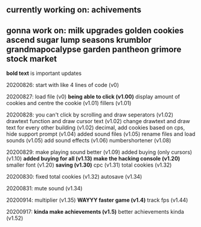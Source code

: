 currently working on:
achivements
---
gonna work on:
milk
upgrades
golden cookies
ascend
sugar lump
seasons
krumblor
grandmapocalypse
garden
pantheon
grimore
stock market
---

**bold text** is important updates

20200826:
start with like 4 lines of code (v0)

20200827:
load file (v0)
**being able to click (v1.00)**
display amount of cookies and centre the cookie (v1.01)
fillers (v1.01)

20200828:
you can't click by scrolling and draw seperators (v1.02)
drawtext function and draw cursor text (v1.02)
change drawtext and draw text for every other building (v1.02)
decimal, add cookies based on cps, hide support prompt (v1.04)
added sound files (v1.05)
rename files and load sounds (v1.05)
add sound effects (v1.06)
numbershortener (v1.08)

20200829:
make playing sound better (v1.09)
added buying (only cursors) (v1.10)
**added buying for all (v1.13)**
**make the hacking console (v1.20)**
smaller font (v1.20)
**saving (v1.30)**
cpc (v1.31)
total cookies (v1.32)

20200830:
fixed total cookies (v1.32)
autosave (v1.34)

20200831:
mute sound (v1.34)

20200914:
multiplier (v1.35)
**WAYYY faster game (v1.4)**
track fps (v1.44)

20200917:
**kinda make achievements (v1.5)**
better achievements kinda (v1.52)
